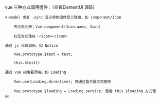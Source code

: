 vue 三种方式调用组件：（查看ElementUI 源码）

    v-model 或者 .sync 显示控制组件显示隐藏。如 component/Icon

        先全局注册：Vue.component(Icon.name, Icon)

        标签方式使用：<icon></icon>

    通过 js 代码调用。如 Notice

        Vue.prototype.$test = test;

        this.$test()

    通过 vue 指令器调用。如 Loading

        Vue.use(Loading.directive); 可通过指令器方式使用

        Vue.prototype.$loading = Loading.service; 使用 this.$loading 方式使用
